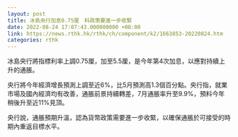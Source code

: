 ```yaml
---
layout: post
title: 冰島央行加息0.75厘　料政策要進一步收緊
date: 2022-08-24 17:07:43.000000000 +08:00
link: https://news.rthk.hk/rthk/ch/component/k2/1663853-20220824.htm
categories: rthk
---
```


冰島央行將指標利率上調0.75厘，加至5.5厘，是今年第4次加息，以應對持續上升的通脹。

央行將今年經濟增長預測上調至近6%，比5月預測高1.3個百分點。央行指，就業市場及國內經濟均有改善，通脹前景持續轉差，7月通脹率升至9.9%，預料今年稍後升至近11%見頂。

央行說，通脹預期升溫，認為貨幣政策需要進一步收緊，以確保通脹於可接受的時期內重返目標水平。
